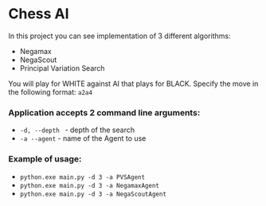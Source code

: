 # Chess AI

In this project you can see implementation of 3 different algorithms:
- Negamax
- NegaScout
- Principal Variation Search

You will play for WHITE against AI that plays for BLACK.
Specify the move in the following format: ```a2a4```

### Application accepts 2 command line arguments:
- ```-d, --depth ``` - depth of the search
- ```-a --agent``` - name of the Agent to use

### Example of usage:

- ```python.exe main.py -d 3 -a PVSAgent```
- ```python.exe main.py -d 3 -a NegamaxAgent```
- ```python.exe main.py -d 3 -a NegaScoutAgent```